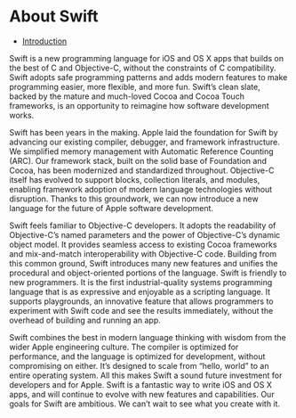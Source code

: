 # About Swift

- [Introduction](#introduction)

<a name="introduction"></a>
Swift is a new programming language for iOS and OS X apps that builds on the best of C
and Objective-C, without the constraints of C compatibility. Swift adopts safe
programming patterns and adds modern features to make programming easier, more
flexible, and more fun. Swift’s clean slate, backed by the mature and much-loved Cocoa
and Cocoa Touch frameworks, is an opportunity to reimagine how software development
works.

Swift has been years in the making. Apple laid the foundation for Swift by advancing our
existing compiler, debugger, and framework infrastructure. We simplified memory
management with Automatic Reference Counting (ARC). Our framework stack, built on
the solid base of Foundation and Cocoa, has been modernized and standardized
throughout. Objective-C itself has evolved to support blocks, collection literals, and
modules, enabling framework adoption of modern language technologies without
disruption. Thanks to this groundwork, we can now introduce a new language for the
future of Apple software development.

Swift feels familiar to Objective-C developers. It adopts the readability of Objective-C’s
named parameters and the power of Objective-C’s dynamic object model. It provides
seamless access to existing Cocoa frameworks and mix-and-match interoperability with
Objective-C code. Building from this common ground, Swift introduces many new features
and unifies the procedural and object-oriented portions of the language.
Swift is friendly to new programmers. It is the first industrial-quality systems
programming language that is as expressive and enjoyable as a scripting language. It
supports playgrounds, an innovative feature that allows programmers to experiment with
Swift code and see the results immediately, without the overhead of building and running
an app.

Swift combines the best in modern language thinking with wisdom from the wider Apple
engineering culture. The compiler is optimized for performance, and the language is
optimized for development, without compromising on either. It’s designed to scale from
“hello, world” to an entire operating system. All this makes Swift a sound future
investment for developers and for Apple.
Swift is a fantastic way to write iOS and OS X apps, and will continue to evolve with new
features and capabilities. Our goals for Swift are ambitious. We can’t wait to see what
you create with it.